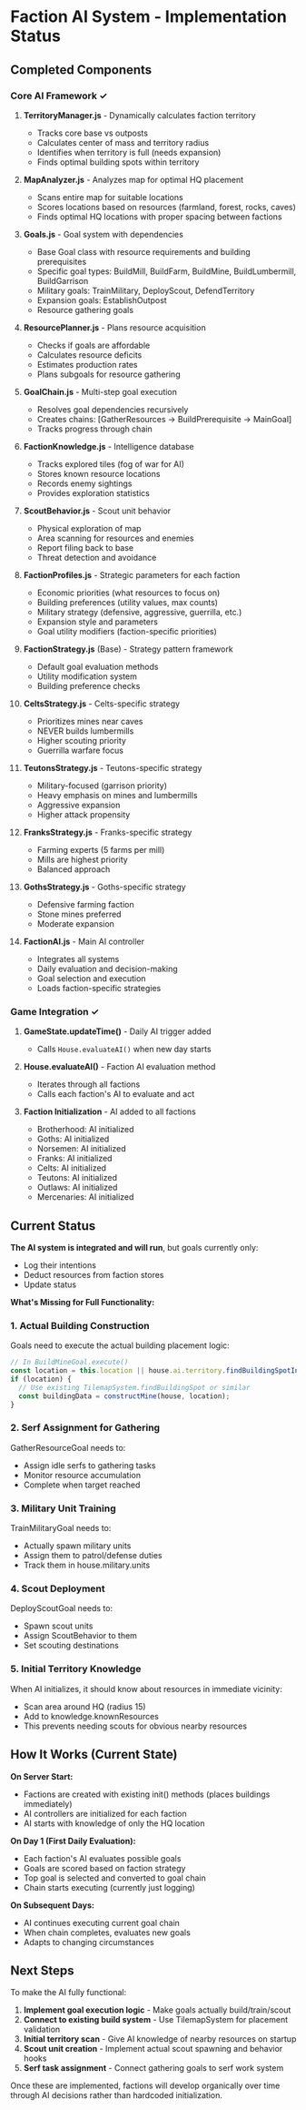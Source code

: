 # Faction AI System - Implementation Status

## Completed Components

### Core AI Framework ✓

1. **TerritoryManager.js** - Dynamically calculates faction territory
   - Tracks core base vs outposts
   - Calculates center of mass and territory radius
   - Identifies when territory is full (needs expansion)
   - Finds optimal building spots within territory

2. **MapAnalyzer.js** - Analyzes map for optimal HQ placement
   - Scans entire map for suitable locations
   - Scores locations based on resources (farmland, forest, rocks, caves)
   - Finds optimal HQ locations with proper spacing between factions

3. **Goals.js** - Goal system with dependencies
   - Base Goal class with resource requirements and building prerequisites
   - Specific goal types: BuildMill, BuildFarm, BuildMine, BuildLumbermill, BuildGarrison
   - Military goals: TrainMilitary, DeployScout, DefendTerritory
   - Expansion goals: EstablishOutpost
   - Resource gathering goals

4. **ResourcePlanner.js** - Plans resource acquisition
   - Checks if goals are affordable
   - Calculates resource deficits
   - Estimates production rates
   - Plans subgoals for resource gathering

5. **GoalChain.js** - Multi-step goal execution
   - Resolves goal dependencies recursively
   - Creates chains: [GatherResources → BuildPrerequisite → MainGoal]
   - Tracks progress through chain

6. **FactionKnowledge.js** - Intelligence database
   - Tracks explored tiles (fog of war for AI)
   - Stores known resource locations
   - Records enemy sightings
   - Provides exploration statistics

7. **ScoutBehavior.js** - Scout unit behavior
   - Physical exploration of map
   - Area scanning for resources and enemies
   - Report filing back to base
   - Threat detection and avoidance

8. **FactionProfiles.js** - Strategic parameters for each faction
   - Economic priorities (what resources to focus on)
   - Building preferences (utility values, max counts)
   - Military strategy (defensive, aggressive, guerrilla, etc.)
   - Expansion style and parameters
   - Goal utility modifiers (faction-specific priorities)

9. **FactionStrategy.js** (Base) - Strategy pattern framework
   - Default goal evaluation methods
   - Utility modification system
   - Building preference checks

10. **CeltsStrategy.js** - Celts-specific strategy
    - Prioritizes mines near caves
    - NEVER builds lumbermills
    - Higher scouting priority
    - Guerrilla warfare focus

11. **TeutonsStrategy.js** - Teutons-specific strategy
    - Military-focused (garrison priority)
    - Heavy emphasis on mines and lumbermills
    - Aggressive expansion
    - Higher attack propensity

12. **FranksStrategy.js** - Franks-specific strategy
    - Farming experts (5 farms per mill)
    - Mills are highest priority
    - Balanced approach

13. **GothsStrategy.js** - Goths-specific strategy
    - Defensive farming faction
    - Stone mines preferred
    - Moderate expansion

14. **FactionAI.js** - Main AI controller
    - Integrates all systems
    - Daily evaluation and decision-making
    - Goal selection and execution
    - Loads faction-specific strategies

### Game Integration ✓

1. **GameState.updateTime()** - Daily AI trigger added
   - Calls `House.evaluateAI()` when new day starts

2. **House.evaluateAI()** - Faction AI evaluation method
   - Iterates through all factions
   - Calls each faction's AI to evaluate and act

3. **Faction Initialization** - AI added to all factions
   - Brotherhood: AI initialized
   - Goths: AI initialized
   - Norsemen: AI initialized
   - Franks: AI initialized
   - Celts: AI initialized
   - Teutons: AI initialized
   - Outlaws: AI initialized
   - Mercenaries: AI initialized

## Current Status

**The AI system is integrated and will run**, but goals currently only:
- Log their intentions
- Deduct resources from faction stores
- Update status

**What's Missing for Full Functionality:**

### 1. Actual Building Construction
Goals need to execute the actual building placement logic:
```javascript
// In BuildMineGoal.execute()
const location = this.location || house.ai.territory.findBuildingSpotInTerritory('mine');
if (location) {
  // Use existing TilemapSystem.findBuildingSpot or similar
  const buildingData = constructMine(house, location);
}
```

### 2. Serf Assignment for Gathering
GatherResourceGoal needs to:
- Assign idle serfs to gathering tasks
- Monitor resource accumulation
- Complete when target reached

### 3. Military Unit Training
TrainMilitaryGoal needs to:
- Actually spawn military units
- Assign them to patrol/defense duties
- Track them in house.military.units

### 4. Scout Deployment
DeployScoutGoal needs to:
- Spawn scout units
- Assign ScoutBehavior to them
- Set scouting destinations

### 5. Initial Territory Knowledge
When AI initializes, it should know about resources in immediate vicinity:
- Scan area around HQ (radius 15)
- Add to knowledge.knownResources
- This prevents needing scouts for obvious nearby resources

## How It Works (Current State)

**On Server Start:**
- Factions are created with existing init() methods (places buildings immediately)
- AI controllers are initialized for each faction
- AI starts with knowledge of only the HQ location

**On Day 1 (First Daily Evaluation):**
- Each faction's AI evaluates possible goals
- Goals are scored based on faction strategy
- Top goal is selected and converted to goal chain
- Chain starts executing (currently just logging)

**On Subsequent Days:**
- AI continues executing current goal chain
- When chain completes, evaluates new goals
- Adapts to changing circumstances

## Next Steps

To make the AI fully functional:

1. **Implement goal execution logic** - Make goals actually build/train/scout
2. **Connect to existing build system** - Use TilemapSystem for placement validation
3. **Initial territory scan** - Give AI knowledge of nearby resources on startup
4. **Scout unit creation** - Implement actual scout spawning and behavior hooks
5. **Serf task assignment** - Connect gathering goals to serf work system

Once these are implemented, factions will develop organically over time through AI decisions rather than hardcoded initialization.

